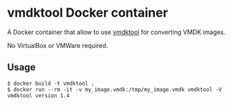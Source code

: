 # vmdktool Docker container

A Docker container that allow to use
[vmdktool](http://www.awfulhak.org/vmdktool/) for converting VMDK images.

No VirtualBox or VMWare required.


## Usage

    $ docker build -t vmdktool .
    $ docker run --rm -it -v my_image.vmdk:/tmp/my_image.vmdk vmdktool -V
    vmdktool version 1.4
